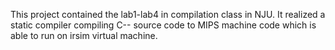 This project contained the lab1-lab4 in compilation class in NJU. It realized a static compiler compiling C-- source code to MIPS machine code which is able to run on irsim virtual machine.